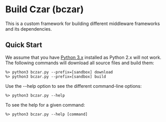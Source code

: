 Build Czar (bczar)
==================

This is a custom framework for building different middleware frameworks and
its dependencies. 

Quick Start
-----------

We assume that you have [Python 3.x](http://python.org/download/) installed
as Python 2.x will not work. The following commands will download all source files
and build them:

    %> python3 bczar.py --prefix=[sandbox] download
    %> python3 bczar.py --prefix=[sandbox] build

Use the --help option to see the different command-line options:

    %> python3 bczar.py --help

To see the help for a given command:

    %> python3 bczar.py --help [command]
